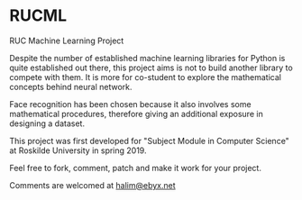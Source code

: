 # RUCML
RUC Machine Learning Project

Despite the number of established machine learning libraries for Python is quite established out there, this project aims is not to build another library to compete with them. It is more for co-student to explore the mathematical concepts behind neural network.

Face recognition has been chosen because it also involves some mathematical procedures, therefore giving an additional exposure in designing a dataset.

This project was first developed for "Subject Module in Computer Science" at Roskilde University in spring 2019.

Feel free to fork, comment, patch and make it work for your project.

Comments are welcomed at halim@ebyx.net
